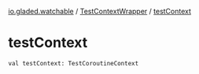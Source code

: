 [io.gladed.watchable](../index.md) / [TestContextWrapper](index.md) / [testContext](./test-context.md)

# testContext

`val testContext: TestCoroutineContext`